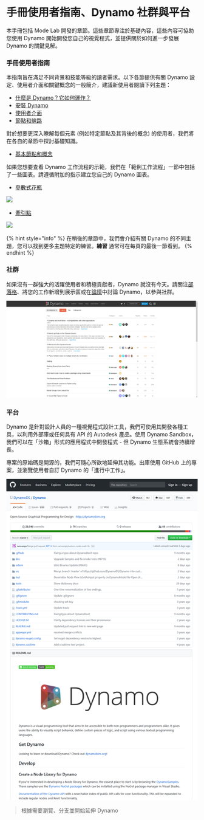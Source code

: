 # 手冊使用者指南、Dynamo 社群與平台

本手冊包括 Mode Lab 開發的章節。這些章節專注於基礎內容，這些內容可協助您使用 Dynamo 開始開發您自己的視覺程式，並提供關於如何進一步發展 Dynamo 的關鍵見解。

### 手冊使用者指南

本指南旨在滿足不同背景和技能等級的讀者需求。以下各節提供有關 Dynamo 設定、使用者介面和關鍵概念的一般簡介，建議新使用者閱讀下列主題：

* [什麼是 Dynamo？它如何運作？](1-what-is-dynamo.md)
* [安裝 Dynamo](../2\_setup\_for\_dynamo/)
* [使用者介面](../3\_user\_interface/)
* [節點和線路](../4\_nodes\_and\_wires/)

對於想要更深入瞭解每個元素 (例如特定節點及其背後的概念) 的使用者，我們將在各自的章節中探討基礎知識。

* [基本節點和概念](../5\_essential\_nodes\_and\_concepts/)

如果您想要查看 Dynamo 工作流程的示範，我們在「範例工作流程」一節中包括了一些圖表。請遵循附加的指示建立您自己的 Dynamo 圖表。

* [參數式花瓶](../10\_sample\_workflow/10-1\_getting-started-workflows/1-parametric-vase.md)

![](images/1-2/vase1.gif)

* [牽引點](../10\_sample\_workflow/10-1\_getting-started-workflows/2-attractor-points.md)

![](images/1-2/attractor1.gif)

{% hint style="info" %}
在稍後的章節中，我們會介紹有關 Dynamo 的不同主題，您可以找到更多主題特定的練習。**練習** 通常可在每頁的最後一節看到。
{% endhint %}

### 社群

如果沒有一群強大的活躍使用者和積極貢獻者，Dynamo 就沒有今天。請關注[部落格](http://dynamobim.org/blog/)、將您的工作新增到展示區或在[論壇](https://forum.dynamobim.com)中討論 Dynamo，以參與社群。

![論壇](images/1-2/02-Community.png)

### 平台

Dynamo 是針對設計人員的一種視覺程式設計工具，我們可使用其開發各種工具，以利用外部庫或任何具有 API 的 Autodesk 產品。使用 Dynamo Sandbox，我們可以在「沙箱」形式的應用程式中開發程式 - 但 Dynamo 生態系統會持續增長。

專案的原始碼是開源的，我們可隨心所欲地延伸其功能。出庫使用 GitHub 上的專案，並瀏覽使用者自訂 Dynamo 的「進行中工作」。

![報告](images/1-2/03-TheRepo.png)

> 根據需要瀏覽、分支並開始延伸 Dynamo
